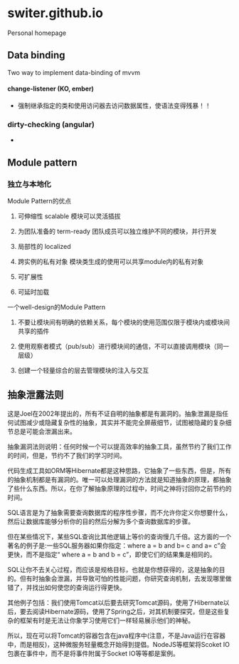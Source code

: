 switer.github.io
================

Personal homepage


## Data binding

Two way to implement data-binding of mvvm

#### change-listener (KO, ember)

* 强制继承指定的类和使用访问器去访问数据属性，使语法变得残暴！！


### dirty-checking (angular)

* 

## Module pattern

### 独立与本地化

Module Pattern的优点

1. 可伸缩性 scalable
    模块可以灵活插拔

2. 为团队准备的 term-ready
    团队成员可以独立维护不同的模块，并行开发

3. 局部性的 localized


4. 跨实例的私有对象
    模块类生成的使用可以共享module内的私有对象

5. 可扩展性

6. 可延时加载


一个well-design的Module Pattern

1. 不要让模块间有明确的依赖关系，每个模块的使用范围仅限于模块内或模块间共享的插件

2. 使用观察者模式（pub/sub）进行模块间的通信，不可以直接调用模块（同一层级）

3. 创建一个轻量综合的层去管理模块的注入与交互


## 抽象泄露法则
这是Joel在2002年提出的，所有不证自明的抽象都是有漏洞的。抽象泄漏是指任何试图减少或隐藏复杂性的抽象，其实并不能完全屏蔽细节，试图被隐藏的复杂细节总是可能会泄漏出来。

抽象漏洞法则说明：任何时候一个可以提高效率的抽象工具，虽然节约了我们工作的时间，但是，节约不了我们的学习时间。

代码生成工具如ORM等Hibernate都是这种思路，它抽象了一些东西，但是，所有的抽象机制都是有漏洞的。唯一可以处理漏洞的方法就是知道抽象的原理，都抽象了些什么东西。所以，在你了解抽象原理的过程中，时间之神将讨回你之前节约的时间。

SQL语言是为了抽象需要查询数据库的程序性步骤，而不允许你定义你想要什么，然后让数据库能够分析你的目的然后分解为多个查询数据库的步骤。

但在某些情况下，某些SQL查询比其他逻辑上等价的查询慢几千倍。这方面的一个著名的例子是:一些SQL服务器如果你指定：where a = b and b= c and a= c”会更快，而不是指定“ where a = b and b = c”，即使它们的结果集是相同的。

SQL让你不去关心过程，而应该是规格目标，也就是你想获得的，这是抽象的目的。但有时抽象会泄漏，并导致可怕的性能问题，你研究查询机制，去发现哪里做错了，并找出如何使您的查询运行得更快。

其他例子包括：我们使用Tomcat以后要去研究Tomcat源码，使用了Hibernate以后，要去阅读Hibernate源码，使用了Spring之后，对其机制要探究，但是这些复杂的框架有时是无法让你象学习使用它们一样轻易展示他们的神秘。

所以，现在可以将Tomcat的容器包含在java程序中(注意，不是Java运行在容器中，而是相反)，这种微服务轻量概念开始得到提倡。NodeJS等框架将Scoket IO包裹在事件中，而不是将事件附属于Socket IO等等都是案例。
